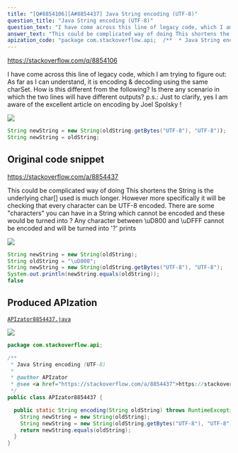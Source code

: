 ```yaml
---
title: "[Q#8854106][A#8854437] Java String encoding (UTF-8)"
question_title: "Java String encoding (UTF-8)"
question_text: "I have come across this line of legacy code, which I am trying to figure out: As far as I can understand, it is encoding & decoding using the same charSet. How is this different from the following? Is there any scenario in which the two lines will have different outputs? p.s.: Just to clarify, yes I am aware of the excellent article on encoding by Joel Spolsky !"
answer_text: "This could be complicated way of doing This shortens the String is the underlying char[] used is much longer. However more specifically it will be checking that every character can be UTF-8 encoded. There are some \"characters\" you can have in a String which cannot be encoded and these would be turned into ? Any character between \\uD800 and \\uDFFF cannot be encoded and will be turned into '?' prints"
apization_code: "package com.stackoverflow.api;  /**  * Java String encoding (UTF-8)  *  * @author APIzator  * @see <a href=\"https://stackoverflow.com/a/8854437\">https://stackoverflow.com/a/8854437</a>  */ public class APIzator8854437 {    public static String encoding(String oldString) throws RuntimeException {     String newString = new String(oldString);     String newString = new String(oldString.getBytes(\"UTF-8\"), \"UTF-8\");     return newString.equals(oldString);   } }"
---
```


https://stackoverflow.com/q/8854106

I have come across this line of legacy code, which I am trying to figure out:
As far as I can understand, it is encoding &amp; decoding using the same charSet.
How is this different from the following?
Is there any scenario in which the two lines will have different outputs?
p.s.: Just to clarify, yes I am aware of the excellent article on encoding by Joel Spolsky !


<div class="code-logo"><img src="/stackoverflow.png" /></div>

```java
String newString = new String(oldString.getBytes("UTF-8"), "UTF-8"));
String newString = oldString;
```


## Original code snippet

https://stackoverflow.com/a/8854437

This could be complicated way of doing
This shortens the String is the underlying char[] used is much longer.
However more specifically it will be checking that every character can be UTF-8 encoded.
There are some &quot;characters&quot; you can have in a String which cannot be encoded and these would be turned into ?
Any character between \uD800 and \uDFFF cannot be encoded and will be turned into &#x27;?&#x27;
prints

<div class="code-logo"><img src="/stackoverflow.png" /></div>

```java
String newString = new String(oldString);
String oldString = "\uD800";
String newString = new String(oldString.getBytes("UTF-8"), "UTF-8");
System.out.println(newString.equals(oldString));
false
```

## Produced APIzation

[`APIzator8854437.java`](https://github.com/pasqualesalza/apization-temp-data/raw/master/search/APIzator8854437.java)

<div class="code-logo"><img src="/apizator.png" /></div>

```java
package com.stackoverflow.api;

/**
 * Java String encoding (UTF-8)
 *
 * @author APIzator
 * @see <a href="https://stackoverflow.com/a/8854437">https://stackoverflow.com/a/8854437</a>
 */
public class APIzator8854437 {

  public static String encoding(String oldString) throws RuntimeException {
    String newString = new String(oldString);
    String newString = new String(oldString.getBytes("UTF-8"), "UTF-8");
    return newString.equals(oldString);
  }
}

```